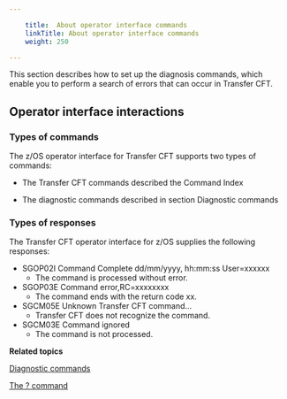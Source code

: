 ```yaml
---

    title:  About operator interface commands
    linkTitle: About operator interface commands
    weight: 250

---
```

This section describes how to set up the diagnosis commands, which enable you to perform a search of errors that can occur in Transfer CFT.

## Operator interface interactions

### Types of commands 

The z/OS operator interface for Transfer CFT supports two types of commands:

- The Transfer CFT commands described the <span class="span_20"><span class="span_20">Command Index</span></span>

<!-- -->

- The diagnostic commands described in section <span class="Hyperlink">Diagnostic commands</span>

### Types of responses

The Transfer CFT operator interface for z/OS supplies the following responses:

- SGOP02I Command Complete dd/mm/yyyy, hh:mm:ss User=xxxxxx
    -   The command is processed without error.
- SGOP03E Command error,RC=xxxxxxxx
    -   The command ends with the return code xx.
- SGCM05E Unknown Transfer CFT command...
    -   Transfer CFT does not recognize the command.
- SGCM03E Command ignored
    -   The command is not processed.

****Related topics****

[Diagnostic commands]()

[The ? command]()
